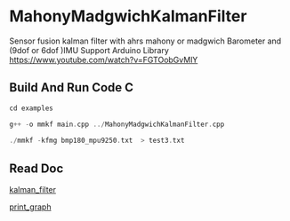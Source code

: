 # MahonyMadgwichKalmanFilter
 Sensor fusion kalman filter with ahrs mahony or madgwich Barometer and (9dof or 6dof )IMU 
 Support Arduino Library
 https://www.youtube.com/watch?v=FGTOobGvMlY
 
## Build And Run Code C
  ```c++
 cd examples
 
 g++ -o mmkf main.cpp ../MahonyMadgwichKalmanFilter.cpp
    
 ./mmkf -kfmg bmp180_mpu9250.txt  > test3.txt
  ```
## Read Doc

[kalman_filter](doc/)

[print_graph](doc/print_graph.ipynb)
